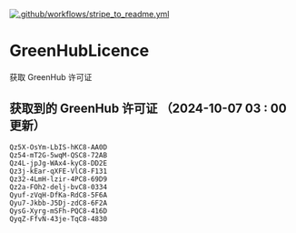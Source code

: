 [![.github/workflows/stripe_to_readme.yml](https://github.com/zjx-kimi/GreenHubLicence/actions/workflows/stripe_to_readme.yml/badge.svg)](https://github.com/zjx-kimi/GreenHubLicence/actions/workflows/stripe_to_readme.yml)
# GreenHubLicence
获取 GreenHub 许可证
## 获取到的 GreenHub 许可证 （2024-10-07 03 : 00 更新）
```
Qz5X-OsYm-LbIS-hKC8-AA0D
Qz54-mT2G-5wqM-QSC8-72AB
Qz4L-jpJg-WAx4-kyC8-DD2E
Qz3j-kEar-qXFE-VlC8-F131
Qz32-4LmH-lzir-4PC8-69D9
Qz2a-FOh2-delj-bvC8-0334
Qyuf-zVqH-DfKa-RdC8-5F6A
Qyu7-Jkbb-J5Dj-zdC8-6F2A
QysG-Xyrg-mSFh-PQC8-416D
QyqZ-FfvN-43je-TqC8-4830
```
